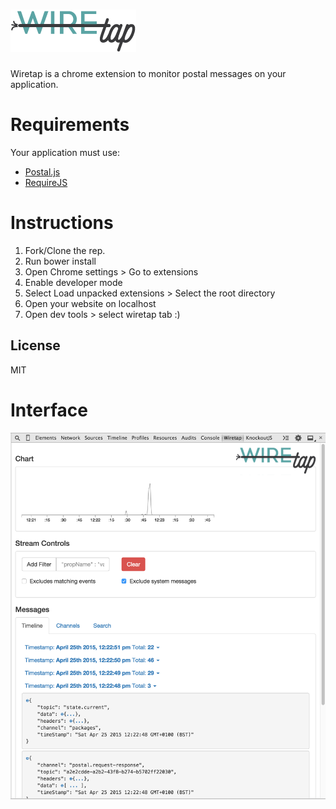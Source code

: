 ![](https://github.com/SimplifydigitalLtd/wiretap/blob/master/src/css/img/wiretap_logo_full.png)
========

Wiretap is a chrome extension to monitor postal messages on your application.

# Requirements
Your application must use:
 - [Postal.js](https://github.com/postaljs/postal.js)
 - [RequireJS](http://requirejs.org/)

# Instructions

1. Fork/Clone the rep.
2. Run bower install
3. Open Chrome settings > Go to extensions
4. Enable developer mode
6. Select Load unpacked extensions > Select the root directory
7. Open your website on localhost
8. Open dev tools > select wiretap tab :)

License
----

MIT

# Interface
![](https://github.com/SimplifydigitalLtd/wiretap/blob/master/Screenshot-wiretap.png)

